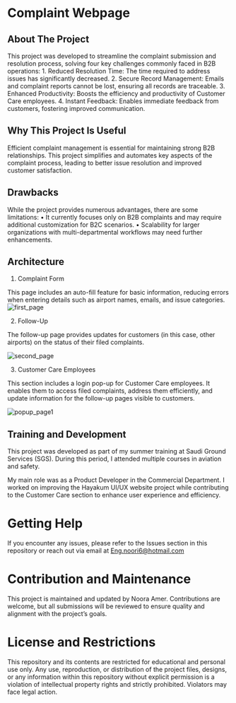 # Complaint Webpage

## About The Project

This project was developed to streamline the complaint submission and resolution process, solving four key challenges commonly faced in B2B operations:
	1.	Reduced Resolution Time: The time required to address issues has significantly decreased.
	2.	Secure Record Management: Emails and complaint reports cannot be lost, ensuring all records are traceable.
	3.	Enhanced Productivity: Boosts the efficiency and productivity of Customer Care employees.
	4.	Instant Feedback: Enables immediate feedback from customers, fostering improved communication.



## Why This Project Is Useful

Efficient complaint management is essential for maintaining strong B2B relationships. This project simplifies and automates key aspects of the complaint process, leading to better issue resolution and improved customer satisfaction.




## Drawbacks

While the project provides numerous advantages, there are some limitations:
	•	It currently focuses only on B2B complaints and may require additional customization for B2C scenarios.
	•	Scalability for larger organizations with multi-departmental workflows may need further enhancements.




 ## Architecture

1. Complaint Form

This page includes an auto-fill feature for basic information, reducing errors when entering details such as airport names, emails, and issue categories.
![first_page](https://github.com/user-attachments/assets/171ae9dd-7bba-43c2-b6e6-2bd30d749a34)




2. Follow-Up

The follow-up page provides updates for customers (in this case, other airports) on the status of their filed complaints.

![second_page](https://github.com/user-attachments/assets/6b91b72d-3f5b-4dbc-8147-b5d311303709)




3. Customer Care Employees

This section includes a login pop-up for Customer Care employees. It enables them to access filed complaints, address them efficiently, and update information for the follow-up pages visible to customers.

![popup_page1](https://github.com/user-attachments/assets/50711226-c689-44de-b96d-a3b77429343f)








## Training and Development

This project was developed as part of my summer training at Saudi Ground Services (SGS). During this period, I attended multiple courses in aviation and safety.

My main role was as a Product Developer in the Commercial Department. I worked on improving the Hayakum UI/UX website project while contributing to the Customer Care section to enhance user experience and efficiency.











# Getting Help

If you encounter any issues, please refer to the Issues section in this repository or reach out via email at Eng.noori6@hotmail.com






# Contribution and Maintenance

This project is maintained and updated by Noora Amer. Contributions are welcome, but all submissions will be reviewed to ensure quality and alignment with the project’s goals.




# License and Restrictions

This repository and its contents are restricted for educational and personal use only. Any use, reproduction, or distribution of the project files, designs, or any information within this repository without explicit permission is a violation of intellectual property rights and strictly prohibited. Violators may face legal action.

